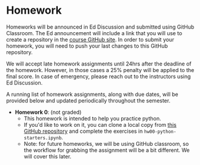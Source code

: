# Homework

Homeworks will be announced in Ed Discussion and submitted using GitHub Classroom. The Ed announcement will include a link that you will use to create a 
repository in the [course GitHub site](https://github.com/UCB-stat-159-s25). In order to submit your homework, you will need to push your last changes to 
this GitHub repository. 

We will accept late homework assignments until 24hrs after the deadline of the homework. However, in those cases a 25% penalty will be applied to the final score. In case of emergency, please reach out to the instructors using Ed Discussion.

A running list of homework assignments, along with due dates, will be provided below and updated periodically throughout the semester.

+ **Homework 0**: (not graded)
    - This homework is intended to help you practice python.
    - If you'd like to work on it, you can clone a local copy from [this GitHub repository](https://github.com/UCB-stat-159-f25/hw00) and complete the exercises in `hw00-python-starters.ipynb`.
    - Note: for future homeworks, we will be using GitHub classroom, so the workflow for grabbing the assignment will be a bit different. We will cover this later.